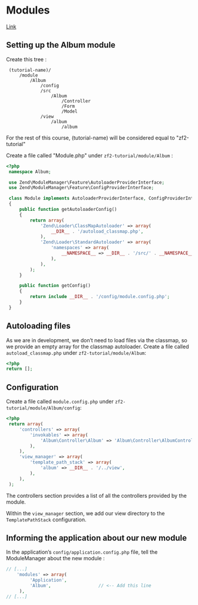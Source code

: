 # Modules

[Link](https://zf2.readthedocs.io/en/latest/user-guide/modules.html)

## Setting up the Album module

Create this tree :

```
 (tutorial-name)/
     /module
         /Album
             /config
             /src
                 /Album
                     /Controller
                     /Form
                     /Model
             /view
                 /album
                     /album
```

For the rest of this course, (tutorial-name) will be considered equal to "zf2-tutorial"

Create a file called "Module.php" under `zf2-tutorial/module/Album` :

```php	
<?php
 namespace Album;

 use Zend\ModuleManager\Feature\AutoloaderProviderInterface;
 use Zend\ModuleManager\Feature\ConfigProviderInterface;

 class Module implements AutoloaderProviderInterface, ConfigProviderInterface
 {
     public function getAutoloaderConfig()
     {
         return array(
             'Zend\Loader\ClassMapAutoloader' => array(
                 __DIR__ . '/autoload_classmap.php',
             ),
             'Zend\Loader\StandardAutoloader' => array(
                 'namespaces' => array(
                     __NAMESPACE__ => __DIR__ . '/src/' . __NAMESPACE__,
                 ),
             ),
         );
     }

     public function getConfig()
     {
         return include __DIR__ . '/config/module.config.php';
     }
 }
```

## Autoloading files

As we are in development, we don’t need to load files via the classmap, so we provide an empty array for the classmap autoloader. Create a file called `autoload_classmap.php` under `zf2-tutorial/module/Album`:

```php
<?php
return [];
```

## Configuration

Create a file called `module.config.php` under `zf2-tutorial/module/Album/config`:

```php
<?php
 return array(
     'controllers' => array(
         'invokables' => array(
             'Album\Controller\Album' => 'Album\Controller\AlbumController',
         ),
     ),
     'view_manager' => array(
         'template_path_stack' => array(
             'album' => __DIR__ . '/../view',
         ),
     ),
 );
```

The controllers section provides a list of all the controllers provided by the module. 

Within the `view_manager` section, we add our view directory to the `TemplatePathStack` configuration.

## Informing the application about our new module

In the application’s `config/application.config.php` file, tell the ModuleManager about the new module : 
```php
// [...]     
    'modules' => array(
         'Application',
         'Album',                  // <-- Add this line
     ),
// [...]
```
